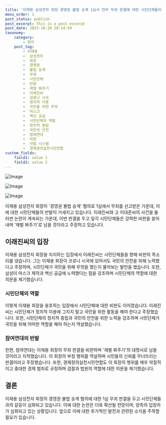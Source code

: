```yaml
---
title: '이재용 삼성전자 회장 경영권 불법 승계 1심서 전부 무죄 판결에 대한 시민단체들의 반발'
menu_order: 1
post_status: publish
post_excerpt: This is a post excerpt
post_date: 2023-10-20 20:14:59
taxonomy:
    category:
        - 정치
    post_tag:
        - 이재용
        -  삼성전자
        -  회장
        -  경영권
        -  불법 승계
        -  무죄
        -  시민단체
        -  반발
        -  재벌 봐주기
        -  이래진씨
        -  코로나 시국
        -  정치적 이용
        -  국민을 위한 무엇
        -  마스크
        -  백신 공급
        -  시민단체의 역할
        -  정치적 중립
        -  국민의 안전
        -  참여연대
        -  비판
        -  사법 시스템
        -  경제정의실천시민연합
custom_fields:
    field1: value 1
    field2: value 2
---
```


![Image](https://imgnews.pstatic.net/image/029/2024/02/06/0002853780_001_20240206062001099.jpg?type=w647)

![Image](https://imgnews.pstatic.net/image/029/2024/02/06/0002853780_002_20240206062001122.jpg?type=w647)

![Image](https://imgnews.pstatic.net/image/029/2024/02/06/0002853780_003_20240206062001135.jpg?type=w647)


이재용 삼성전자 회장이 '경영권 불법 승계' 혐의로 1심에서 무죄를 선고받은 가운데, 이에 대한 시민단체들의 반발이 거세지고 있습니다. 이래진씨와 고 이대준씨의 사건을 둘러싼 논란이 계속되는 가운데, 이번 판결을 두고 일각 시민단체들은 강력한 비판을 쏟아내며 '재벌 봐주기'로 남을 것이라고 주장하고 있습니다.

## 이래진씨의 입장
이재용 삼성전자 회장을 지지하는 입장에서 이래진씨는 시민단체들을 향해 비판의 목소리를 냈습니다. 그는 이재용 회장이 코로나 시국에 있어서도 국민의 안전을 위해 노력했다고 주장하며, 시민단체가 국민을 위해 무엇을 했는지 물어보는 발언을 했습니다. 또한, 삼성이 마스크 제작과 백신 공급에 노력했다는 점을 강조하며 시민단체의 역할에 대한 의문을 제기했습니다.

### 시민단체의 역할
이렇게 이재용 회장을 옹호하는 입장에서 시민단체에 대한 비판도 이어졌습니다. 이래진씨는 시민단체가 정치적 이용에 그치지 말고 국민을 위한 활동을 해야 한다고 주장했습니다. 또한, 시민단체의 정치적 중립과 국민의 안전을 위한 노력을 강조하며 시민단체가 국민을 위해 어떠한 역할을 해야 하는지 역설했습니다.

### 참여연대의 반발
한편, 참여연대는 이재용 회장의 무죄 판결을 비판하며 '재벌 봐주기'의 대명사로 남을 것이라고 지적했습니다. 이 회장의 부정 행위를 역설하며 시민들의 신뢰를 무너뜨리는 판결이라고 주장했습니다. 또한, 경제정의실천시민연합도 이 회장의 행위를 매우 악질적이고 중대한 경제 범죄로 규정하며 검찰과 법원의 역할에 대한 의문을 제기했습니다.

## 결론
이재용 삼성전자 회장의 경영권 불법 승계 혐의에 대한 1심 무죄 판결을 두고 시민단체들과의 갈등이 심화되고 있습니다. 이에 대한 논란은 더욱 확산될 전망이며, 양측의 입장차가 심화되고 있는 상황입니다. 앞으로 이에 대한 추가적인 발전과 관련된 소식을 주목할 필요가 있습니다.
